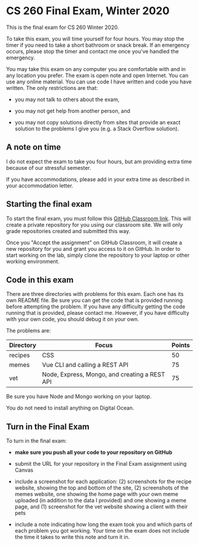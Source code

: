 # CS 260 Final Exam, Winter 2020

This is the final exam for CS 260 Winter 2020.

To take this exam, you will time yourself for four hours. You may stop the
timer if you need to take a short bathroom or snack break. If an emergency
occurs, please stop the timer and contact me once you've handled the emergency.

You may take this exam on any computer you are comfortable with and in any
location you prefer. The exam is open note and open Internet. You can use any
online material. You can use code I have written and code you have written. The
only restrictions are that:

* you may not talk to others about the exam,

* you may not get help from another person,  and

* you may not copy solutions directly from
sites that provide an exact solution to the problems I give you (e.g. a Stack
Overflow solution).

## A note on time

I do not expect the exam to take you four hours, but am providing extra time because of our stressful semester.

If you have accommodations, please add in your extra time as described in your accommodation letter.

## Starting the final exam

To start the final exam, you must follow this [GitHub Classroom
link](https://classroom.github.com/a/EgL2kkit). This will create a private
repository for you using our classroom site. We will only grade repositories
created and submitted this way.

Once you "Accept the assignment" on GitHub Classroom, it will create a new
repository for you and grant you access to it on GitHub. In order to start
working on the lab, simply clone the repository to your laptop or other working
environment.

## Code in this exam

There are three directories with problems for this exam. Each one has its own
README file. Be sure you can get the code that is provided running before
attempting the problem. If you have any difficulty getting the code running that
is provided, please contact me. However, if you have difficulty with your own
code, you should debug it on your own.

The problems are:

| Directory | Focus | Points |
| --------- | ----- | ------ |
| recipes  | CSS    | 50     |
| memes    | Vue CLI and calling a REST API | 75 |
| vet      | Node, Express, Mongo, and creating a REST API | 75 |

Be sure you have Node and Mongo working on your laptop.

You do not need to install anything on Digital Ocean.

## Turn in the Final Exam

To turn in the final exam:

* **make sure you push all your code to your repository on GitHub**

* submit the URL for your repository in the Final Exam assignment using Canvas

* include a screenshot for each application: (2) screenshots for the recipe website, showing the top and bottom of the site, (2) screenshots of the memes website, one showing the home page with your own meme uploaded (in addition to the data I provided) and one showing a meme page, and (1) screenshot for the vet website showing a client with their pets

* include a note indicating how long the exam
took you and which parts of each problem you got working. Your time on the exam
does not include the time it takes to write this note and turn it in.

